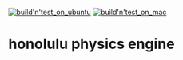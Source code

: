 [![build'n'test_on_ubuntu](https://github.com/Honoluluchampi/honolulu_physics_engine/actions/workflows/build'n'test_on_ubuntu.yml/badge.svg)](https://github.com/Honoluluchampi/honolulu_physics_engine/actions/workflows/build'n'test_on_ubuntu.yml)
[![build'n'test_on_mac](https://github.com/Honoluluchampi/honolulu_physics_engine/actions/workflows/build'n'test_on_mac.yml/badge.svg)](https://github.com/Honoluluchampi/honolulu_physics_engine/actions/workflows/build'n'test_on_mac.yml)

# honolulu physics engine